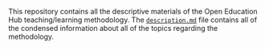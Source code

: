 This repository contains all the descriptive materials of the Open Education Hub teaching/learning methodology.
The [`description.md`](https://github.com/open-education-hub/methodology/blob/master/description.md) file contains all of the condensed information about all of the topics regarding the methodology.

